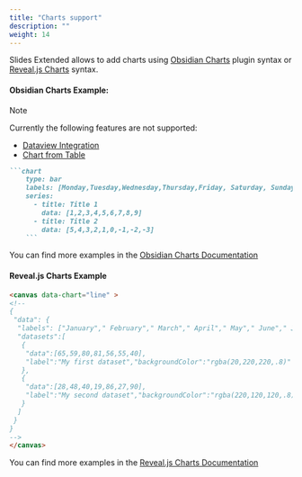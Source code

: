 ```yaml
---
title: "Charts support"
description: ""
weight: 14
---
```


Slides Extended allows to add charts using [Obsidian Charts](https://charts.phibr0.de/) plugin syntax or [Reveal.js Charts](https://github.com/rajgoel/reveal.js-plugins/tree/master/chart#usage) syntax.

#### Obsidian Charts Example:

> [!NOTE]
> Currently the following features are not supported:
>
> - [Dataview Integration](https://charts.phibr0.de/Dataview%20Integration)
> - [Chart from Table](https://charts.phibr0.de/Chart%20from%20Table)



```md
```chart
    type: bar
    labels: [Monday,Tuesday,Wednesday,Thursday,Friday, Saturday, Sunday, "next Week", "next Month"]
    series:
      - title: Title 1
        data: [1,2,3,4,5,6,7,8,9]
      - title: Title 2
        data: [5,4,3,2,1,0,-1,-2,-3]
    ```
```

You can find more examples in the [Obsidian Charts Documentation](https://charts.phibr0.de/Chart%20Types/)

#### Reveal.js Charts Example

```md
<canvas data-chart="line" >
<!--
{
 "data": {
  "labels": ["January"," February"," March"," April"," May"," June"," July"],
  "datasets":[
   {
    "data":[65,59,80,81,56,55,40],
    "label":"My first dataset","backgroundColor":"rgba(20,220,220,.8)"
   },
   {
    "data":[28,48,40,19,86,27,90],
    "label":"My second dataset","backgroundColor":"rgba(220,120,120,.8)"
   }
  ]
 }
}
-->
</canvas>
```
You can find more examples in the [Reveal.js Charts Documentation](https://github.com/rajgoel/reveal.js-plugins/tree/master/chart#usage)

